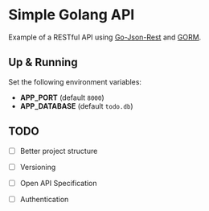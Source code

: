 # Simple Golang API

Example of a RESTful API using [Go-Json-Rest](https://github.com/ant0ine/go-json-rest) and [GORM](https://github.com/jinzhu/gorm).

## Up & Running

Set the following environment variables:

 * **APP_PORT** (default `8000`)
 * **APP_DATABASE** (default `todo.db`)

## TODO

 - [ ] Better project structure
 - [ ] Versioning
 - [ ] Open API Specification
 - [ ] Authentication
 